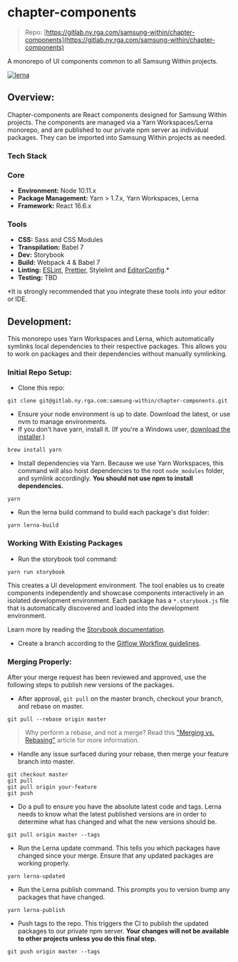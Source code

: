# chapter-components

> Repo: [https://gitlab.ny.rga.com/samsung-within/chapter-components](https://gitlab.ny.rga.com/samsung-within/chapter-components)

A monorepo of UI components common to all Samsung Within projects.

[![lerna](https://img.shields.io/badge/maintained%20with-lerna-cc00ff.svg)](https://lernajs.io/)

## Overview:

Chapter-components are React components designed for Samsung Within projects. The components are managed via a Yarn Workspaces/Lerna monorepo, and are published to our private npm server as individual packages. They can be imported into Samsung Within projects as needed.

### Tech Stack

### Core

- **Environment:** Node 10.11.x
- **Package Management:** Yarn > 1.7.x, Yarn Workspaces, Lerna
- **Framework:** React 16.6.x

### Tools

- **CSS:** Sass and CSS Modules
- **Transpilation:** Babel 7
- **Dev:** Storybook
- **Build:** Webpack 4 & Babel 7
- **Linting:** [ESLint](https://eslint.org/docs/user-guide/integrations), [Prettier](https://prettier.io/docs/en/editors.html), Stylelint and [EditorConfig](https://editorconfig.org/#download).\*
- **Testing:** TBD

\*It is strongly recommended that you integrate these tools into your editor or IDE.

## Development:

This monorepo uses Yarn Workspaces and Lerna, which automatically symlinks local dependencies to their respective packages. This allows you to work on packages and their dependencies without manually symlinking.

### Initial Repo Setup:

- Clone this repo:

```shell
git clone git@gitlab.ny.rga.com:samsung-within/chapter-components.git
```

- Ensure your node environment is up to date. Download the latest, or use nvm to manage environments.
- If you don't have yarn, install it. (If you're a Windows user, [download the installer](https://yarnpkg.com/en/docs/install#windows-stable).)

```shell
brew install yarn
```

- Install dependencies via Yarn. Because we use Yarn Workspaces, this command will also hoist dependencies to the root `node_modules` folder, and symlink accordingly. **You should not use npm to install dependencies.**

```shell
yarn
```

- Run the lerna build command to build each package's dist folder:

```shell
yarn lerna-build
```

### Working With Existing Packages

- Run the storybook tool command:

```shell
yarn run storybook
```

This creates a UI development environment. The tool enables us to create components independently and showcase components interactively in an isolated development environment. Each package has a `*.storybook.js` file that is automatically discovered and loaded into the development environment.

Learn more by reading the [Storybook documentation](https://storybook.js.org/basics/guide-react/).

- Create a branch according to the [Gitflow Workflow guidelines](https://www.atlassian.com/git/tutorials/comparing-workflows/gitflow-workflow).

### Merging Properly:

After your merge request has been reviewed and approved, use the following steps to publish new versions of the packages.

- After approval, `git pull` on the master branch, checkout your branch, and rebase on master.

```shel
git pull --rebase origin master
```

> Why perform a rebase, and not a merge? Read this ["Merging vs. Rebasing"](https://www.atlassian.com/git/tutorials/merging-vs-rebasing) article for more information.

- Handle any issue surfaced during your rebase, then merge your feature branch into master.

```shell
git checkout master
git pull
git pull origin your-feature
git push
```

- Do a pull to ensure you have the absolute latest code and tags. Lerna needs to know what the latest published versions are in order to determine what has changed and what the new versions should be.

```shell
git pull origin master --tags
```

- Run the Lerna update command. This tells you which packages have changed since your merge. Ensure that any updated packages are working properly.

```shell
yarn lerna-updated
```

- Run the Lerna publish command. This prompts you to version bump any packages that have changed.

```shell
yarn lerna-publish
```

- Push tags to the repo. This triggers the CI to publish the updated packages to our private npm server. **Your changes will not be available to other projects unless you do this final step.**

```shell
git push origin master --tags
```
